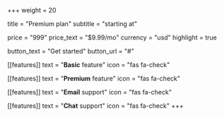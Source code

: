 +++
weight = 20

title = "Premium plan"
subtitle = "starting at"

price = "999"
price_text = "$9.99/mo"
currency = "usd"
highlight = true

button_text = "Get started"
button_url = "#"

[[features]]
  text = "**Basic** feature"
  icon = "fas fa-check"

[[features]]
  text = "**Premium** feature"
  icon = "fas fa-check"

[[features]]
  text = "**Email** support"
  icon = "fas fa-check"

[[features]]
  text = "**Chat** support"
  icon = "fas fa-check"
+++
